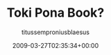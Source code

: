 ---
title: 'Toki Pona Book?'
posts: 3
hash: 'WHTUFyX7'
author: 'titussemproniusblaesus'
date: 2009-03-27T02:35:34+00:00
sources:
  - https://tokipona.yahoogroups.narkive.com/WHTUFyX7
---